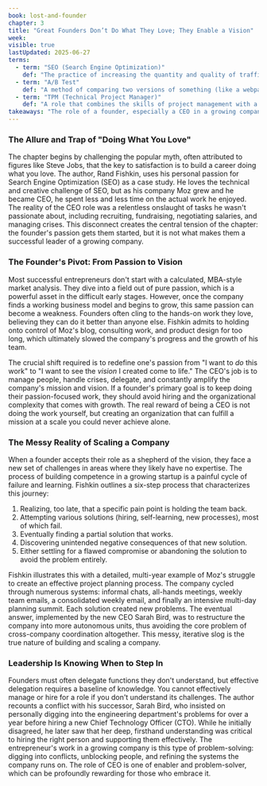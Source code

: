 ```yaml
---
book: lost-and-founder
chapter: 3
title: "Great Founders Don’t Do What They Love; They Enable a Vision"
week: 
visible: true
lastUpdated: 2025-06-27
terms:
  - term: "SEO (Search Engine Optimization)"
    def: "The practice of increasing the quantity and quality of traffic to a website by improving its visibility on search engines like Google. This involves making specific technical and content changes to a site to make it more attractive to search engine algorithms."
  - term: "A/B Test"
    def: "A method of comparing two versions of something (like a webpage, email, or feature) to see which one performs better. Users are randomly shown either version 'A' or version 'B,' and data is collected to determine which version is more effective at achieving a specific goal, such as getting more clicks or sign-ups."
  - term: "TPM (Technical Project Manager)"
    def: "A role that combines the skills of project management with a strong technical background. A TPM is responsible for organizing and overseeing technology-focused projects, managing schedules, and coordinating between engineering teams and other business departments."
takeaways: "The role of a founder, especially a CEO in a growing company, is not to do the hands-on work they are passionate about, but to enable a broader vision. This transition from practitioner to manager and problem-solver is critical for scale and requires shifting one's passion from the work itself to the outcome the organization can achieve. This principle is a universal lesson in career growth, where seniority often means moving from individual contribution to enabling the work of others."
---
```


### The Allure and Trap of "Doing What You Love"
The chapter begins by challenging the popular myth, often attributed to figures like Steve Jobs, that the key to satisfaction is to build a career doing what you love. The author, Rand Fishkin, uses his personal passion for Search Engine Optimization (SEO) as a case study. He loves the technical and creative challenge of SEO, but as his company Moz grew and he became CEO, he spent less and less time on the actual work he enjoyed. The reality of the CEO role was a relentless onslaught of tasks he wasn't passionate about, including recruiting, fundraising, negotiating salaries, and managing crises. This disconnect creates the central tension of the chapter: the founder's passion gets them started, but it is not what makes them a successful leader of a growing company.

### The Founder's Pivot: From Passion to Vision
Most successful entrepreneurs don't start with a calculated, MBA-style market analysis. They dive into a field out of pure passion, which is a powerful asset in the difficult early stages. However, once the company finds a working business model and begins to grow, this same passion can become a weakness. Founders often cling to the hands-on work they love, believing they can do it better than anyone else. Fishkin admits to holding onto control of Moz's blog, consulting work, and product design for too long, which ultimately slowed the company's progress and the growth of his team.

The crucial shift required is to redefine one's passion from "I want to *do* this work" to "I want to see the *vision* I created come to life." The CEO's job is to manage people, handle crises, delegate, and constantly amplify the company's mission and vision. If a founder's primary goal is to keep doing their passion-focused work, they should avoid hiring and the organizational complexity that comes with growth. The real reward of being a CEO is not doing the work yourself, but creating an organization that can fulfill a mission at a scale you could never achieve alone.

### The Messy Reality of Scaling a Company
When a founder accepts their role as a shepherd of the vision, they face a new set of challenges in areas where they likely have no expertise. The process of building competence in a growing startup is a painful cycle of failure and learning. Fishkin outlines a six-step process that characterizes this journey:
1.  Realizing, too late, that a specific pain point is holding the team back.
2.  Attempting various solutions (hiring, self-learning, new processes), most of which fail.
3.  Eventually finding a partial solution that works.
4.  Discovering unintended negative consequences of that new solution.
5.  Either settling for a flawed compromise or abandoning the solution to avoid the problem entirely.

Fishkin illustrates this with a detailed, multi-year example of Moz's struggle to create an effective project planning process. The company cycled through numerous systems: informal chats, all-hands meetings, weekly team emails, a consolidated weekly email, and finally an intensive multi-day planning summit. Each solution created new problems. The eventual answer, implemented by the new CEO Sarah Bird, was to restructure the company into more autonomous units, thus avoiding the core problem of cross-company coordination altogether. This messy, iterative slog is the true nature of building and scaling a company.

### Leadership Is Knowing When to Step In
Founders must often delegate functions they don't understand, but effective delegation requires a baseline of knowledge. You cannot effectively manage or hire for a role if you don't understand its challenges. The author recounts a conflict with his successor, Sarah Bird, who insisted on personally digging into the engineering department's problems for over a year before hiring a new Chief Technology Officer (CTO). While he initially disagreed, he later saw that her deep, firsthand understanding was critical to hiring the right person and supporting them effectively. The entrepreneur's work in a growing company is this type of problem-solving: digging into conflicts, unblocking people, and refining the systems the company runs on. The role of CEO is one of enabler and problem-solver, which can be profoundly rewarding for those who embrace it.